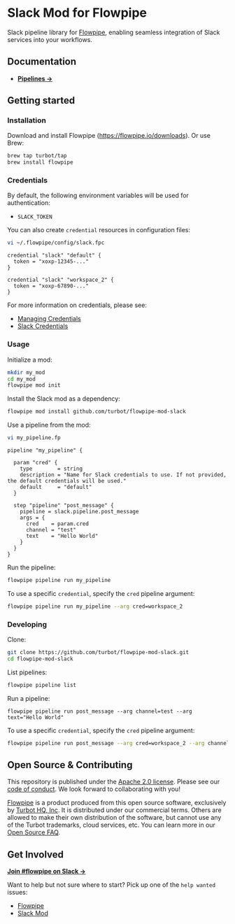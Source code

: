 # Slack Mod for Flowpipe

Slack pipeline library for [Flowpipe](https://flowpipe.io), enabling seamless integration of Slack services into your workflows.

## Documentation

- **[Pipelines →](https://hub.flowpipe.io/mods/turbot/slack/pipelines)**

## Getting started

### Installation

Download and install Flowpipe (https://flowpipe.io/downloads). Or use Brew:

```sh
brew tap turbot/tap
brew install flowpipe
```

### Credentials

By default, the following environment variables will be used for authentication:

- `SLACK_TOKEN`

You can also create `credential` resources in configuration files:

```sh
vi ~/.flowpipe/config/slack.fpc
```

```hcl
credential "slack" "default" {
  token = "xoxp-12345-..."
}

credential "slack" "workspace_2" {
  token = "xoxp-67890-..."
}
```

For more information on credentials, please see:

- [Managing Credentials](https://flowpipe.io/docs/run/credentials)
- [Slack Credentials](https://flowpipe.io/docs/reference/config-files/credential/slack)

### Usage

Initialize a mod:

```sh
mkdir my_mod
cd my_mod
flowpipe mod init
```

Install the Slack mod as a dependency:

```sh
flowpipe mod install github.com/turbot/flowpipe-mod-slack
```

Use a pipeline from the mod:

```sh
vi my_pipeline.fp
```

```hcl
pipeline "my_pipeline" {

  param "cred" {
    type        = string
    description = "Name for Slack credentials to use. If not provided, the default credentials will be used."
    default     = "default"
  }

  step "pipeline" "post_message" {
    pipeline = slack.pipeline.post_message
    args = {
      cred    = param.cred
      channel = "test"
      text    = "Hello World"
    }
  }
}
```

Run the pipeline:

```sh
flowpipe pipeline run my_pipeline
```

To use a specific `credential`, specify the `cred` pipeline argument:

```sh
flowpipe pipeline run my_pipeline --arg cred=workspace_2
```

### Developing

Clone:

```sh
git clone https://github.com/turbot/flowpipe-mod-slack.git
cd flowpipe-mod-slack
```

List pipelines:

```sh
flowpipe pipeline list
```

Run a pipeline:

```shell
flowpipe pipeline run post_message --arg channel=test --arg text="Hello World"
```

To use a specific `credential`, specify the `cred` pipeline argument:

```sh
flowpipe pipeline run post_message --arg cred=workspace_2 --arg channel=test --arg text="Hello World"
```

## Open Source & Contributing

This repository is published under the [Apache 2.0 license](https://www.apache.org/licenses/LICENSE-2.0). Please see our [code of conduct](https://github.com/turbot/.github/blob/main/CODE_OF_CONDUCT.md). We look forward to collaborating with you!

[Flowpipe](https://flowpipe.io) is a product produced from this open source software, exclusively by [Turbot HQ, Inc](https://turbot.com). It is distributed under our commercial terms. Others are allowed to make their own distribution of the software, but cannot use any of the Turbot trademarks, cloud services, etc. You can learn more in our [Open Source FAQ](https://turbot.com/open-source).

## Get Involved

**[Join #flowpipe on Slack →](https://flowpipe.io/community/join)**

Want to help but not sure where to start? Pick up one of the `help wanted` issues:

- [Flowpipe](https://github.com/turbot/flowpipe/labels/help%20wanted)
- [Slack Mod](https://github.com/turbot/flowpipe-mod-slack/labels/help%20wanted)
